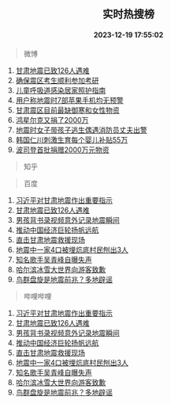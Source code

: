 <div align="center"><h2>实时热搜榜</h2><h4>2023-12-19 17:55:02</h4></div>

> 微博  

1. [甘肃地震已致126人遇难](https://s.weibo.com/weibo?q=%23%E7%94%98%E8%82%83%E5%9C%B0%E9%9C%87%E5%B7%B2%E8%87%B4126%E4%BA%BA%E9%81%87%E9%9A%BE%23&t=31&band_rank=1&Refer=top)<br />
2. [确保震区考生顺利参加考研](https://s.weibo.com/weibo?q=%23%E7%A1%AE%E4%BF%9D%E9%9C%87%E5%8C%BA%E8%80%83%E7%94%9F%E9%A1%BA%E5%88%A9%E5%8F%82%E5%8A%A0%E8%80%83%E7%A0%94%23&t=31&band_rank=2&Refer=top)<br />
3. [儿童呼吸道感染居家照护指南](https://s.weibo.com/weibo?q=%23%E5%84%BF%E7%AB%A5%E5%91%BC%E5%90%B8%E9%81%93%E6%84%9F%E6%9F%93%E5%B1%85%E5%AE%B6%E7%85%A7%E6%8A%A4%E6%8C%87%E5%8D%97%23&t=31&band_rank=3&Refer=top)<br />
4. [用户称地震时7部苹果手机均无预警](https://s.weibo.com/weibo?q=%23%E7%94%A8%E6%88%B7%E7%A7%B0%E5%9C%B0%E9%9C%87%E6%97%B67%E9%83%A8%E8%8B%B9%E6%9E%9C%E6%89%8B%E6%9C%BA%E5%9D%87%E6%97%A0%E9%A2%84%E8%AD%A6%23&t=31&band_rank=4&Refer=top)<br />
5. [甘肃震区目前最缺御寒和女性物资](https://s.weibo.com/weibo?q=%23%E7%94%98%E8%82%83%E9%9C%87%E5%8C%BA%E7%9B%AE%E5%89%8D%E6%9C%80%E7%BC%BA%E5%BE%A1%E5%AF%92%E5%92%8C%E5%A5%B3%E6%80%A7%E7%89%A9%E8%B5%84%23&t=31&band_rank=5&Refer=top)<br />
6. [鸿星尔克又捐了2000万](https://s.weibo.com/weibo?q=%23%E9%B8%BF%E6%98%9F%E5%B0%94%E5%85%8B%E5%8F%88%E6%8D%90%E4%BA%862000%E4%B8%87%23&t=31&band_rank=6&Refer=top)<br />
7. [地震时女子带孩子逃生偶遇消防员丈夫出警](https://s.weibo.com/weibo?q=%23%E5%9C%B0%E9%9C%87%E6%97%B6%E5%A5%B3%E5%AD%90%E5%B8%A6%E5%AD%A9%E5%AD%90%E9%80%83%E7%94%9F%E5%81%B6%E9%81%87%E6%B6%88%E9%98%B2%E5%91%98%E4%B8%88%E5%A4%AB%E5%87%BA%E8%AD%A6%23&t=31&band_rank=7&Refer=top)<br />
8. [韩国仁川刺激生育每个婴儿补贴55万](https://s.weibo.com/weibo?q=%23%E9%9F%A9%E5%9B%BD%E4%BB%81%E5%B7%9D%E5%88%BA%E6%BF%80%E7%94%9F%E8%82%B2%E6%AF%8F%E4%B8%AA%E5%A9%B4%E5%84%BF%E8%A1%A5%E8%B4%B455%E4%B8%87%23&t=31&band_rank=8&Refer=top)<br />
9. [波司登首批捐赠2000万元物资](https://s.weibo.com/weibo?q=%23%E6%B3%A2%E5%8F%B8%E7%99%BB%E9%A6%96%E6%89%B9%E6%8D%90%E8%B5%A02000%E4%B8%87%E5%85%83%E7%89%A9%E8%B5%84%23&t=31&band_rank=9&Refer=top)<br />

> 知乎  


> 百度  

1. [习近平对甘肃地震作出重要指示](https://www.baidu.com/s?wd=%E4%B9%A0%E8%BF%91%E5%B9%B3%E5%AF%B9%E7%94%98%E8%82%83%E5%9C%B0%E9%9C%87%E4%BD%9C%E5%87%BA%E9%87%8D%E8%A6%81%E6%8C%87%E7%A4%BA&sa=fyb_news&rsv_dl=fyb_news)<br />
2. [甘肃地震已致126人遇难](https://www.baidu.com/s?wd=%E7%94%98%E8%82%83%E5%9C%B0%E9%9C%87%E5%B7%B2%E8%87%B4126%E4%BA%BA%E9%81%87%E9%9A%BE&sa=fyb_news&rsv_dl=fyb_news)<br />
3. [男孩背书录视频意外记录地震瞬间](https://www.baidu.com/s?wd=%E7%94%B7%E5%AD%A9%E8%83%8C%E4%B9%A6%E5%BD%95%E8%A7%86%E9%A2%91%E6%84%8F%E5%A4%96%E8%AE%B0%E5%BD%95%E5%9C%B0%E9%9C%87%E7%9E%AC%E9%97%B4&sa=fyb_news&rsv_dl=fyb_news)<br />
4. [推动中国经济巨轮扬帆远航](https://www.baidu.com/s?wd=%E6%8E%A8%E5%8A%A8%E4%B8%AD%E5%9B%BD%E7%BB%8F%E6%B5%8E%E5%B7%A8%E8%BD%AE%E6%89%AC%E5%B8%86%E8%BF%9C%E8%88%AA&sa=fyb_news&rsv_dl=fyb_news)<br />
5. [直击甘肃地震救援现场](https://www.baidu.com/s?wd=%E7%9B%B4%E5%87%BB%E7%94%98%E8%82%83%E5%9C%B0%E9%9C%87%E6%95%91%E6%8F%B4%E7%8E%B0%E5%9C%BA&sa=fyb_news&rsv_dl=fyb_news)<br />
6. [地震中一家4口被埋炕底村民刨出3人](https://www.baidu.com/s?wd=%E5%9C%B0%E9%9C%87%E4%B8%AD%E4%B8%80%E5%AE%B64%E5%8F%A3%E8%A2%AB%E5%9F%8B%E7%82%95%E5%BA%95%E6%9D%91%E6%B0%91%E5%88%A8%E5%87%BA3%E4%BA%BA&sa=fyb_news&rsv_dl=fyb_news)<br />
7. [知名歌手吴青峰自曝失声](https://www.baidu.com/s?wd=%E7%9F%A5%E5%90%8D%E6%AD%8C%E6%89%8B%E5%90%B4%E9%9D%92%E5%B3%B0%E8%87%AA%E6%9B%9D%E5%A4%B1%E5%A3%B0&sa=fyb_news&rsv_dl=fyb_news)<br />
8. [哈尔滨冰雪大世界向游客致歉](https://www.baidu.com/s?wd=%E5%93%88%E5%B0%94%E6%BB%A8%E5%86%B0%E9%9B%AA%E5%A4%A7%E4%B8%96%E7%95%8C%E5%90%91%E6%B8%B8%E5%AE%A2%E8%87%B4%E6%AD%89&sa=fyb_news&rsv_dl=fyb_news)<br />
9. [鸟群盘旋是地震前兆？多地辟谣](https://www.baidu.com/s?wd=%E9%B8%9F%E7%BE%A4%E7%9B%98%E6%97%8B%E6%98%AF%E5%9C%B0%E9%9C%87%E5%89%8D%E5%85%86%EF%BC%9F%E5%A4%9A%E5%9C%B0%E8%BE%9F%E8%B0%A3&sa=fyb_news&rsv_dl=fyb_news)<br />

> 哔哩哔哩  

1. [习近平对甘肃地震作出重要指示](https://www.baidu.com/s?wd=%E4%B9%A0%E8%BF%91%E5%B9%B3%E5%AF%B9%E7%94%98%E8%82%83%E5%9C%B0%E9%9C%87%E4%BD%9C%E5%87%BA%E9%87%8D%E8%A6%81%E6%8C%87%E7%A4%BA&sa=fyb_news&rsv_dl=fyb_news)<br />
2. [甘肃地震已致126人遇难](https://www.baidu.com/s?wd=%E7%94%98%E8%82%83%E5%9C%B0%E9%9C%87%E5%B7%B2%E8%87%B4126%E4%BA%BA%E9%81%87%E9%9A%BE&sa=fyb_news&rsv_dl=fyb_news)<br />
3. [男孩背书录视频意外记录地震瞬间](https://www.baidu.com/s?wd=%E7%94%B7%E5%AD%A9%E8%83%8C%E4%B9%A6%E5%BD%95%E8%A7%86%E9%A2%91%E6%84%8F%E5%A4%96%E8%AE%B0%E5%BD%95%E5%9C%B0%E9%9C%87%E7%9E%AC%E9%97%B4&sa=fyb_news&rsv_dl=fyb_news)<br />
4. [推动中国经济巨轮扬帆远航](https://www.baidu.com/s?wd=%E6%8E%A8%E5%8A%A8%E4%B8%AD%E5%9B%BD%E7%BB%8F%E6%B5%8E%E5%B7%A8%E8%BD%AE%E6%89%AC%E5%B8%86%E8%BF%9C%E8%88%AA&sa=fyb_news&rsv_dl=fyb_news)<br />
5. [直击甘肃地震救援现场](https://www.baidu.com/s?wd=%E7%9B%B4%E5%87%BB%E7%94%98%E8%82%83%E5%9C%B0%E9%9C%87%E6%95%91%E6%8F%B4%E7%8E%B0%E5%9C%BA&sa=fyb_news&rsv_dl=fyb_news)<br />
6. [地震中一家4口被埋炕底村民刨出3人](https://www.baidu.com/s?wd=%E5%9C%B0%E9%9C%87%E4%B8%AD%E4%B8%80%E5%AE%B64%E5%8F%A3%E8%A2%AB%E5%9F%8B%E7%82%95%E5%BA%95%E6%9D%91%E6%B0%91%E5%88%A8%E5%87%BA3%E4%BA%BA&sa=fyb_news&rsv_dl=fyb_news)<br />
7. [知名歌手吴青峰自曝失声](https://www.baidu.com/s?wd=%E7%9F%A5%E5%90%8D%E6%AD%8C%E6%89%8B%E5%90%B4%E9%9D%92%E5%B3%B0%E8%87%AA%E6%9B%9D%E5%A4%B1%E5%A3%B0&sa=fyb_news&rsv_dl=fyb_news)<br />
8. [哈尔滨冰雪大世界向游客致歉](https://www.baidu.com/s?wd=%E5%93%88%E5%B0%94%E6%BB%A8%E5%86%B0%E9%9B%AA%E5%A4%A7%E4%B8%96%E7%95%8C%E5%90%91%E6%B8%B8%E5%AE%A2%E8%87%B4%E6%AD%89&sa=fyb_news&rsv_dl=fyb_news)<br />
9. [鸟群盘旋是地震前兆？多地辟谣](https://www.baidu.com/s?wd=%E9%B8%9F%E7%BE%A4%E7%9B%98%E6%97%8B%E6%98%AF%E5%9C%B0%E9%9C%87%E5%89%8D%E5%85%86%EF%BC%9F%E5%A4%9A%E5%9C%B0%E8%BE%9F%E8%B0%A3&sa=fyb_news&rsv_dl=fyb_news)<br />
